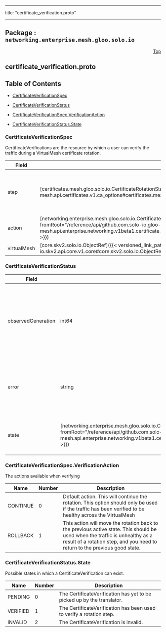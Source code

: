 
---

title: "certificate_verification.proto"

---

## Package : `networking.enterprise.mesh.gloo.solo.io`



<a name="top"></a>

<a name="API Reference for certificate_verification.proto"></a>
<p align="right"><a href="#top">Top</a></p>

## certificate_verification.proto


## Table of Contents
  - [CertificateVerificationSpec](#networking.enterprise.mesh.gloo.solo.io.CertificateVerificationSpec)
  - [CertificateVerificationStatus](#networking.enterprise.mesh.gloo.solo.io.CertificateVerificationStatus)

  - [CertificateVerificationSpec.VerificationAction](#networking.enterprise.mesh.gloo.solo.io.CertificateVerificationSpec.VerificationAction)
  - [CertificateVerificationStatus.State](#networking.enterprise.mesh.gloo.solo.io.CertificateVerificationStatus.State)






<a name="networking.enterprise.mesh.gloo.solo.io.CertificateVerificationSpec"></a>

### CertificateVerificationSpec
CertificateVerifications are the resource by which a user can verify the traffic during a VirtualMesh certificate rotation.


| Field | Type | Label | Description |
| ----- | ---- | ----- | ----------- |
| step | [certificates.mesh.gloo.solo.io.CertificateRotationState]({{< versioned_link_path fromRoot="/reference/api/github.com.solo-io.gloo-mesh.api.certificates.v1.ca_options#certificates.mesh.gloo.solo.io.CertificateRotationState" >}}) |  | The rotation state to verify using this CertificateVerification. This must be an active state 1. ADDING_NEW_ROOT 2. PROPAGATING_NEW_INTERMEDIATE 3. DELETING_OLD_ROOT 4. PREVIOUS_CA |
  | action | [networking.enterprise.mesh.gloo.solo.io.CertificateVerificationSpec.VerificationAction]({{< versioned_link_path fromRoot="/reference/api/github.com.solo-io.gloo-mesh.api.enterprise.networking.v1beta1.certificate_verification#networking.enterprise.mesh.gloo.solo.io.CertificateVerificationSpec.VerificationAction" >}}) |  | The action which this verification will kick off |
  | virtualMesh | [core.skv2.solo.io.ObjectRef]({{< versioned_link_path fromRoot="/reference/api/github.com.solo-io.skv2.api.core.v1.core#core.skv2.solo.io.ObjectRef" >}}) |  | The VirtualMesh being rotated which this resource should apply to. |
  





<a name="networking.enterprise.mesh.gloo.solo.io.CertificateVerificationStatus"></a>

### CertificateVerificationStatus



| Field | Type | Label | Description |
| ----- | ---- | ----- | ----------- |
| observedGeneration | int64 |  | The most recent generation observed in the the CertificateVerification metadata. If the `observedGeneration` does not match `metadata.generation`, the issuer has not processed the most recent version of this request. |
  | error | string |  | Any error observed which prevented the CertificateVerification from being processed. If the error is empty, the request has been processed successfully |
  | state | [networking.enterprise.mesh.gloo.solo.io.CertificateVerificationStatus.State]({{< versioned_link_path fromRoot="/reference/api/github.com.solo-io.gloo-mesh.api.enterprise.networking.v1beta1.certificate_verification#networking.enterprise.mesh.gloo.solo.io.CertificateVerificationStatus.State" >}}) |  | The current state of the CertificateVerification resource as reported by the rotation verifier. |
  




 <!-- end messages -->


<a name="networking.enterprise.mesh.gloo.solo.io.CertificateVerificationSpec.VerificationAction"></a>

### CertificateVerificationSpec.VerificationAction
The actions available when verifying

| Name | Number | Description |
| ---- | ------ | ----------- |
| CONTINUE | 0 | Default action. This will continue the rotation. This option should only be used if the traffic has been verified to be healthy across the VirtualMesh |
| ROLLBACK | 1 | This action will move the rotation back to the previous active state. This should be used when the traffic is unhealthy as a result of a rotation step, and you need to return to the previous good state. |



<a name="networking.enterprise.mesh.gloo.solo.io.CertificateVerificationStatus.State"></a>

### CertificateVerificationStatus.State
Possible states in which a CertificateVerification can exist.

| Name | Number | Description |
| ---- | ------ | ----------- |
| PENDING | 0 | The CertificateVerification has yet to be picked up by the translator. |
| VERIFIED | 1 | The CertificateVerification has been used to verify a rotation step. |
| INVALID | 2 | The CertificateVerification is invalid. |


 <!-- end enums -->

 <!-- end HasExtensions -->

 <!-- end services -->

